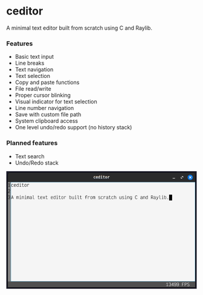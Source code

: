 # ceditor

A minimal text editor built from scratch using C and Raylib.

### Features
- Basic text input
- Line breaks
- Text navigation
- Text selection
- Copy and paste functions
- File read/write
- Proper cursor blinking
- Visual indicator for text selection
- Line number navigation
- Save with custom file path
- System clipboard access
- One level undo/redo support (no history stack)

### Planned features
- Text search
- Undo/Redo stack

![ceditor screenshot](assets/images/ceditor.png)